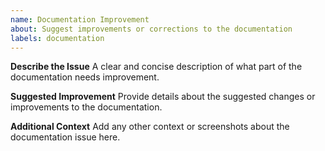 ```yaml
---
name: Documentation Improvement
about: Suggest improvements or corrections to the documentation
labels: documentation
---
```


**Describe the Issue**
A clear and concise description of what part of the documentation needs improvement.

**Suggested Improvement**
Provide details about the suggested changes or improvements to the documentation.

**Additional Context**
Add any other context or screenshots about the documentation issue here.
